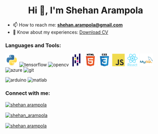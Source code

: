 <h1 align="center">Hi 👋, I'm Shehan Arampola</h1>

- 📫 How to reach me: **shehan.arampola@gmail.com**
- 📄 Know about my experiences: [Download CV](https://drive.google.com/file/d/1KPGpH0bIgIIL98d1mZAJyNWSLSM98JDJ/view?usp=sharing)

<h3 align="left">Languages and Tools:</h3>

<img src="https://raw.githubusercontent.com/devicons/devicon/master/icons/python/python-original.svg" alt="python" width="40" height="40" title="Python"/>

<img src="https://www.vectorlogo.zone/logos/tensorflow/tensorflow-icon.svg" alt="tensorflow" width="40" height="40" title="TensorFlow"/>


<img src="https://www.vectorlogo.zone/logos/opencv/opencv-icon.svg" alt="opencv" width="40" height="40" title="openCV"/>

<img src="https://raw.githubusercontent.com/devicons/devicon/2ae2a900d2f041da66e950e4d48052658d850630/icons/pandas/pandas-original.svg" alt="pandas" width="40" height="40" title="pandas"/>

<img src="https://raw.githubusercontent.com/devicons/devicon/master/icons/html5/html5-original-wordmark.svg" alt="html5" width="40" height="40" title="HTML5"/>

<img src="https://raw.githubusercontent.com/devicons/devicon/master/icons/css3/css3-original-wordmark.svg" alt="css3" width="40" height="40" title="CSS"/>

<img src="https://raw.githubusercontent.com/devicons/devicon/master/icons/javascript/javascript-original.svg" alt="javascript" width="40" height="40" title="JavaScript"/>

<img src="https://raw.githubusercontent.com/devicons/devicon/master/icons/react/react-original-wordmark.svg" alt="react" width="40" height="40" title="React"/>

<img src="https://raw.githubusercontent.com/devicons/devicon/master/icons/mysql/mysql-original-wordmark.svg" alt="mysql" width="40" height="40" title="MySQL"/>

<img src="https://www.vectorlogo.zone/logos/microsoft_azure/microsoft_azure-icon.svg" alt="azure" width="40" height="40" title="Azure"/>


<img src="https://www.vectorlogo.zone/logos/git-scm/git-scm-icon.svg" alt="git" width="40" height="40" title="git"/>


<p align="left"><img src="https://cdn.worldvectorlogo.com/logos/arduino-1.svg" alt="arduino" width="40" height="40" title="Arduino"/>

<img src="https://upload.wikimedia.org/wikipedia/commons/2/21/Matlab_Logo.png" alt="matlab" width="40" height="40" title="MATLAB"/>





</p>


<h3 align="left">Connect with me:</h3>
<p align="left">
<a href="https://www.linkedin.com/in/shehan-arampola/" target="blank"><img align="center" src="https://raw.githubusercontent.com/rahuldkjain/github-profile-readme-generator/master/src/images/icons/Social/linked-in-alt.svg" alt="shehan arampola" height="30" width="40" /></a>

<a href="https://instagram.com/shehan_arampola" target="blank"><img align="center" src="https://raw.githubusercontent.com/rahuldkjain/github-profile-readme-generator/master/src/images/icons/Social/instagram.svg" alt="shehan_arampola" height="30" width="40" /></a>

<a href="https://www.facebook.com/shehan.madusha.77" target="blank"><img align="center" src="https://raw.githubusercontent.com/rahuldkjain/github-profile-readme-generator/master/src/images/icons/Social/facebook.svg" alt="shehan arampola" height="30" width="40" /></a>

</p>
